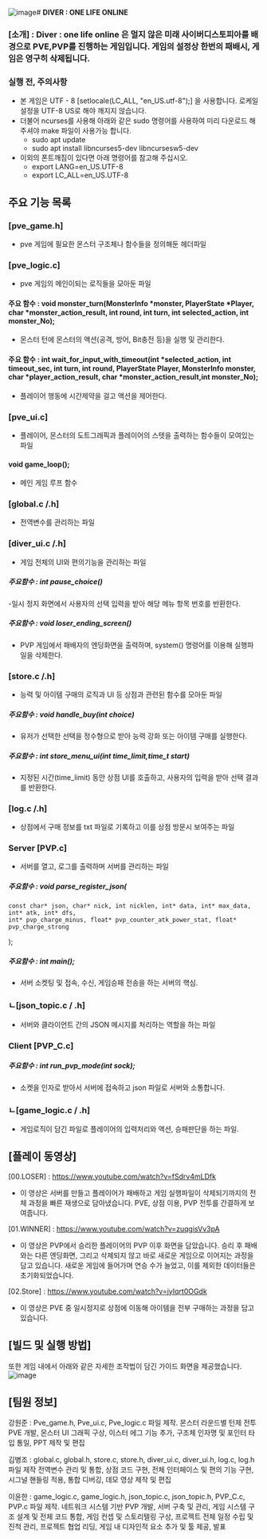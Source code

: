 ![image](https://github.com/user-attachments/assets/af98f409-c9a5-4915-bf68-4100badab4fd)# **DIVER : ONE LIFE ONLINE**

### [소개] : Diver : one life online 은 멀지 않은 미래 사이버디스토피아를 배경으로 PVE,PVP를 진행하는 게임입니다. 게임의 설정상 한번의 패배시, 게임은 영구히 삭제됩니다.

### 실행 전, 주의사항
- 본 게임은 UTF - 8 [setlocale(LC_ALL, "en_US.utf-8");] 을 사용합니다. 로케일 설정을 UTF-8 US로 해야 깨지지 않습니다.
- 더불어 ncurses를 사용해 아래와 같은 sudo 명령어를 사용하여 미리 다운로드 해주셔야 make 파일이 사용가능 합니다.
    - sudo apt update
    - sudo apt install libncurses5-dev libncursesw5-dev
- 이외의 폰트깨짐이 있다면 아래 명령어를 참고해 주십시오.
    - export LANG=en_US.UTF-8
    - export LC_ALL=en_US.UTF-8

## 주요 기능 목록

### [pve_game.h]
- pve 게임에 필요한 몬스터 구조체나 함수들을 정의해둔 헤더파일

### [pve_logic.c]
- pve 게임의 메인이되는 로직들을 모아둔 파일
#### 주요 함수 : void monster_turn(MonsterInfo *monster, PlayerState *Player, char *monster_action_result, int round, int turn, int selected_action, int monster_No);
 - 몬스터 턴에 몬스터의 액션(공격, 방어, Bit충전 등)을 실행 및 관리한다.

#### 주요 함수 : int wait_for_input_with_timeout(int *selected_action, int timeout_sec, int turn, int round, PlayerState Player, MonsterInfo monster, char *player_action_result, char *monster_action_result,int monster_No);
 - 플레이어 행동에 시간제약을 걸고 액션을 제어한다.

### [pve_ui.c]
 - 플레이어, 몬스터의 도트그래픽과 플레이어의 스텟을 출력하는 함수들이 모여있는 파일

#### void game_loop();
- 메인 게임 루프 함수

### [global.c /.h]
- 전역변수를 관리하는 파일
    
### [diver_ui.c /.h]
- 게임 전체의 UI와 편의기능을 관리하는 파일
##### 주요함수 : int pause_choice()
-일시 정지 화면에서 사용자의 선택 입력을 받아 해당 메뉴 항목 번호를 반환한다.
##### 주요함수 : void loser_ending_screen() 
- PVP 게임에서 패배자의 엔딩화면을 출력하며,  system() 명령어를 이용해 실행파일을 삭제한다.


### [store.c /.h]
- 능력 및 아이템 구매의 로직과 UI 등 상점과 관련된 함수를 모아둔 파일
##### 주요함수 : void handle_buy(int choice)
 - 유저가 선택한 선택을 정수형으로 받아 능력 강화 또는 아이템 구매를 실행한다.
##### 주요함수 : int store_menu_ui(int time_limit,time_t start)     
 - 지정된 시간(time_limit) 동안 상점 UI를 호출하고, 사용자의 입력을 받아 선택 결과를 반환한다.

### [log.c /.h]
- 상점에서 구매 정보를 txt 파일로 기록하고 이를 상점 방문시 보여주는 파일

### Server [PVP.c]
 - 서버를 열고, 로그를 출력하며 서버를 관리하는 파일
##### 주요함수 : void parse_register_json(
    const char* json, char* nick, int nicklen, int* data, int* max_data, int* atk, int* dfs,
    int* pvp_charge_minus, float* pvp_counter_atk_power_stat, float* pvp_charge_strong
); 
##### 주요함수 : int main();
 - 서버 소켓팅 및 접속, 수신, 게임승패 전송을 하는 서버의 핵심.

### ㄴ[json_topic.c / .h]
 - 서버와 클라이언트 간의 JSON 메시지를 처리하는 역할을 하는 파일

### Client [PVP_C.c]
##### 주요함수 : int run_pvp_mode(int sock);
 - 소켓을 인자로 받아서 서버에 접속하고 json 파일로 서버와 소통합니다.
### ㄴ[game_logic.c / .h]
 - 게임로직이 담긴 파일로 플레이어의 입력처리와 액션, 승패판단을 하는 파일.

## [플레이 동영상]

[00.LOSER] : https://www.youtube.com/watch?v=fSdrv4mLDfk 

- 이 영상은 서버를 만들고 플레이어가 패배하고 게임 실행파일이 삭제되기까지의 전체 과정을 빠른 재생으로 담아냈습니다. 
PVE, 상점 이용, PVP 전투를 간결하게 보여줍니다.

[01.WINNER] : https://www.youtube.com/watch?v=zuqgisVv3pA
 - 이 영상은 PVP에서 승리한 플레이어의 PVP 이후 화면을 담았습니다. 
승리 후 패배와는 다른 엔딩화면, 그리고 삭제되지 않고 바로 새로운 게임으로 이어지는 과정을 담고 있습니다. 
새로운 게임에 들어가며 연승 수가 늘었고, 이를 제외한 데이터들은 초기화되었습니다.

[02.Store] : https://www.youtube.com/watch?v=jyIqrt0OGdk
- 이 영상은 PVE 중 일시정지로 상점에 이동해 아이템을 전부 구매하는 과정을 담고 있습니다.


 ## [빌드 및 실행 방법]

 또한 게임 내에서 아래와 같은 자세한 조작법이 담긴 가이드 화면을 제공했습니다.
 ![image](https://github.com/user-attachments/assets/3e4f3dcd-e9aa-4023-b1fe-6aa4105ecdc5)



 ## [팀원 정보]

 강원준 
:  Pve_game.h, Pve_ui.c, Pve_logic.c 파일 제작.
 몬스터 라운드별 턴제 전투 PVE 개발, 몬스터 UI 그래픽 구상, 이스터 에그 기능 추가, 구조체 인자명 및 포인터 타입 통일, PPT 제작 및 편집

김병조 
: global.c, global.h, store.c, store.h, diver_ui.c, diver_ui.h, log.c, log.h 파일 제작
 전역변수 관리 및 통합, 상점 코드 구현, 전체 인터페이스 및 편의 기능 구현, 시그널 핸들링 적용, 통합 디버깅, 
데모 영상 제작 및 편집

이윤한 
: game_logic.c, game_logic.h, json_topic.c, json_topic.h, PVP_C.c, PVP.c 파일 제작.
 네트워크 시스템 기반 PVP 개발, 서버 구축 및 관리, 게임 시스템 구조 설계 및 전체 코드 통합, 게임 컨셉 및 
스토리텔링 구상, 프로젝트 전체 일정 수립 및 진척 관리, 프로젝트 협업 리딩, 게임  내 디자인적 요소 추가 및 툴 제공, 발표
